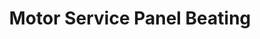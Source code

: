 ---
title: "Motor Service Panel Beating"
url: /pretoria/motor-service-panel-beating/
shop: Autowerkstatt
---